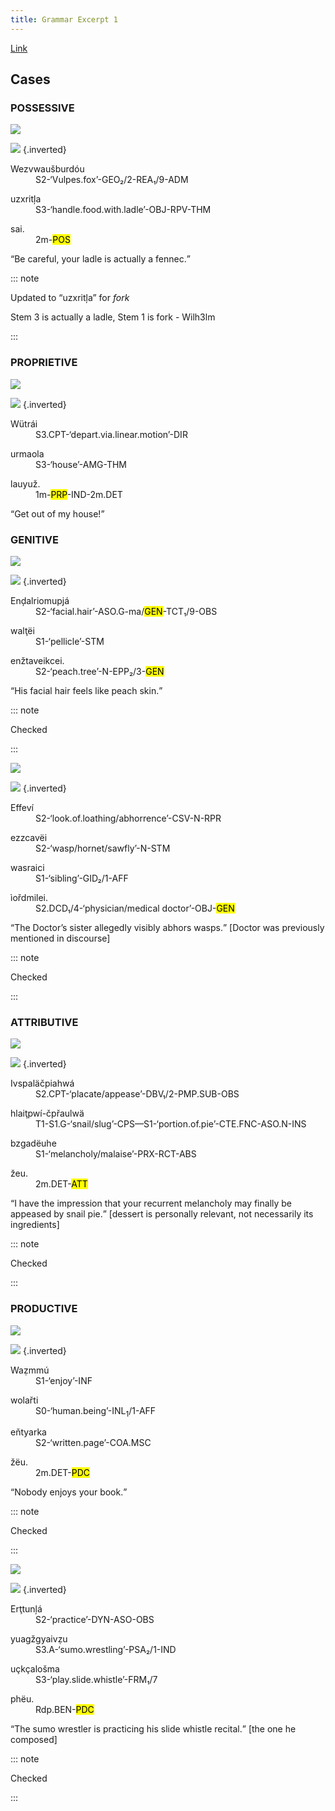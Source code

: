 ```yaml
---
title: Grammar Excerpt 1
---
```


[Link](https://drive.google.com/file/d/1POyZemstvtniFWTaCGu6b82mE11YgNvy/view?usp=share_link)

## Cases

### POSSESSIVE

![](/assets/image/pos-1.svg#light)

![](/assets/image/pos-1.svg#dark) {.inverted}

<div class="indent">
    <dl class="gloss">
        <dt>Wezvwaušburdóu</dt>
        <dd>S2-‘Vulpes.fox’-GEO₂/2-REA₁/9-ADM</dd>
    </dl>
    <dl class="gloss">
        <dt>uzxritļa</dt>
        <dd>S3-‘handle.food.with.ladle’-OBJ-RPV-THM</dd>
    </dl>
    <dl class="gloss">
        <dt>sai.</dt>
        <dd>2m-<mark>POS</mark></dd>
    </dl>
    <div class="glend"><q>Be careful, your ladle is actually a fennec.</q></div>
</div>

::: note

Updated to “uzxritļa” for _fork_

Stem 3 is actually a ladle, Stem 1 is fork - Wilh3lm

:::

### PROPRIETIVE

![](/assets/image/prp-1.svg#light)

![](/assets/image/prp-1.svg#dark) {.inverted}

<div class="indent">
    <dl class="gloss">
        <dt>Wütrái</dt>
        <dd>S3.CPT-‘depart.via.linear.motion’-DIR</dd>
    </dl>
    <dl class="gloss">
        <dt>urmaola</dt>
        <dd>S3-‘house’-AMG-THM</dd>
    </dl>
    <dl class="gloss">
        <dt>lauyuž.</dt>
        <dd>1m-<mark>PRP</mark>-IND-2m.DET</dd>
    </dl>
    <div class="glend"><q>Get out of my house!</q></div>
</div>

### GENITIVE

![](/assets/image/gen-1.svg#light)

![](/assets/image/gen-1.svg#dark) {.inverted}

<div class="indent">
    <dl class="gloss">
        <dt>Enḑalriomupjá</dt>
        <dd>S2-‘facial.hair’-ASO.G-ma/<mark>GEN</mark>-TCT₁/9-OBS</dd>
    </dl>
    <dl class="gloss">
        <dt>walţëi</dt>
        <dd>S1-‘pellicle’-STM</dd>
    </dl>
    <dl class="gloss">
        <dt>enžtaveikcei.</dt>
        <dd>S2-‘peach.tree’-N-EPP₂/3-<mark>GEN</mark></dd>
    </dl>
    <div class="glend"><q>His facial hair feels like peach skin.</q></div>
</div>

::: note

Checked

:::

![](/assets/image/gen-2.svg#light)

![](/assets/image/gen-2.svg#dark) {.inverted}

<div class="indent">
    <dl class="gloss">
        <dt>Effeví</dt>
        <dd>S2-‘look.of.loathing/abhorrence’-CSV-N-RPR</dd>
    </dl>
    <dl class="gloss">
        <dt>ezzcavëi</dt>
        <dd>S2-‘wasp/hornet/sawfly’-N-STM</dd>
    </dl>
    <dl class="gloss">
        <dt>wasraici</dt>
        <dd>S1-‘sibling’-GID₂/1-AFF</dd>
    </dl>
    <dl class="gloss">
        <dt>ìořdmilei.</dt>
        <dd>S2.DCD₁/4-‘physician/medical doctor’-OBJ-<mark>GEN</mark></dd>
    </dl>
    <div class="glend"><q>The Doctor’s sister allegedly visibly abhors wasps.</q> [Doctor was previously mentioned in discourse]</div>
</div>

::: note

Checked

:::

### ATTRIBUTIVE

![](/assets/image/att-1.svg#light)

![](/assets/image/att-1.svg#dark) {.inverted}

<div class="indent">
    <dl class="gloss">
        <dt>Ivspaläčpiahwá</dt>
        <dd>S2.CPT-‘placate/appease’-DBV₁/2-PMP.SUB-OBS</dd>
    </dl>
    <dl class="gloss">
        <dt>hlaiţpwí-čpřaulwä</dt>
        <dd>T1-S1.G-‘snail/slug’-CPS—S1-‘portion.of.pie’-CTE.FNC-ASO.N-INS</dd>
    </dl>
    <dl class="gloss">
        <dt>bzgadëuhe</dt>
        <dd>S1-‘melancholy/malaise’-PRX-RCT-ABS</dd>
    </dl>
    <dl class="gloss">
        <dt>žeu.</dt>
        <dd>2m.DET-<mark>ATT</mark></dd>
    </dl>
    <div class="glend"><q>I have the impression that your recurrent melancholy may finally be appeased by snail pie.</q> [dessert is personally relevant, not necessarily its ingredients]</div>
</div>

::: note

Checked

:::

### PRODUCTIVE

![](/assets/image/pdc-1.svg#light)

![](/assets/image/pdc-1.svg#dark) {.inverted}

<div class="indent">
    <dl class="gloss">
        <dt>Waẓmmú</dt>
        <dd>S1​-‘enjoy’​-INF</dd>
    </dl>
    <dl class="gloss">
        <dt>wolařti</dt>
        <dd>S0​-‘human.being’​-INL<sub>1</sub>​​/1​-AFF</dd>
    </dl>
    <dl class="gloss">
        <dt>eňtyarka</dt>
        <dd>S2​-‘written.page’​-COA.MSC</dd>
    </dl>
    <dl class="gloss">
        <dt>žëu.</dt>
        <dd>2m.DET​-<mark>PDC</mark></dd>
    </dl>
    <div class="glend"><q>Nobody enjoys your book.</q></div>
</div>

::: note

Checked

:::

![](/assets/image/pdc-2.svg#light)

![](/assets/image/pdc-2.svg#dark) {.inverted}

<div class="indent">
    <dl class="gloss">
        <dt>Erţtunļá</dt>
        <dd>S2-‘practice’-DYN-ASO-OBS</dd>
    </dl>
    <dl class="gloss">
        <dt>yuagžgyaivẓu</dt>
        <dd>S3.A-‘sumo.wrestling’-PSA₂/1-IND</dd>
    </dl>
    <dl class="gloss">
        <dt>uçkçalošma</dt>
        <dd>S3-‘play.slide.whistle’-FRM₁/7</dd>
    </dl>
    <dl class="gloss">
        <dt>phëu.</dt>
        <dd>Rdp.BEN-<mark>PDC</mark></dd>
    </dl>
    <div class="glend"><q>The sumo wrestler is practicing his slide whistle recital.</q> [the one he composed]</div>
</div>

::: note

Checked

:::

